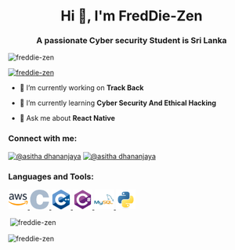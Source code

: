 <h1 align="center">Hi 👋, I'm FredDie-Zen</h1>
<h3 align="center">A passionate Cyber security Student is Sri Lanka</h3>
<img align="right" alt"coding" width"400" src"https://png.pngtree.com/png-clipart/20230922/original/pngtree-compromised-versatile-design-for-all-applications-online-technology-cybersecurity-breach-hacker-png-image_12724166.png"

<p align="left"> <img src="https://komarev.com/ghpvc/?username=freddie-zen&label=Profile%20views&color=0e75b6&style=flat" alt="freddie-zen" /> </p>

<p align="left"> <a href="https://github.com/ryo-ma/github-profile-trophy"><img src="https://github-profile-trophy.vercel.app/?username=freddie-zen" alt="freddie-zen" /></a> </p>

- 🔭 I’m currently working on **Track Back**

- 🌱 I’m currently learning **Cyber Security And Ethical Hacking**

- 💬 Ask me about **React Native**

<h3 align="left">Connect with me:</h3>
<p align="left">
<a href="https://linkedin.com/in/@asitha dhananjaya" target="blank"><img align="center" src="https://raw.githubusercontent.com/rahuldkjain/github-profile-readme-generator/master/src/images/icons/Social/linked-in-alt.svg" alt="@asitha dhananjaya" height="30" width="40" /></a>
<a href="https://fb.com/@asitha dhananjaya" target="blank"><img align="center" src="https://raw.githubusercontent.com/rahuldkjain/github-profile-readme-generator/master/src/images/icons/Social/facebook.svg" alt="@asitha dhananjaya" height="30" width="40" /></a>
</p>

<h3 align="left">Languages and Tools:</h3>
<p align="left"> <a href="https://aws.amazon.com" target="_blank" rel="noreferrer"> <img src="https://raw.githubusercontent.com/devicons/devicon/master/icons/amazonwebservices/amazonwebservices-original-wordmark.svg" alt="aws" width="40" height="40"/> </a> <a href="https://www.cprogramming.com/" target="_blank" rel="noreferrer"> <img src="https://raw.githubusercontent.com/devicons/devicon/master/icons/c/c-original.svg" alt="c" width="40" height="40"/> </a> <a href="https://www.w3schools.com/cpp/" target="_blank" rel="noreferrer"> <img src="https://raw.githubusercontent.com/devicons/devicon/master/icons/cplusplus/cplusplus-original.svg" alt="cplusplus" width="40" height="40"/> </a> <a href="https://www.w3schools.com/cs/" target="_blank" rel="noreferrer"> <img src="https://raw.githubusercontent.com/devicons/devicon/master/icons/csharp/csharp-original.svg" alt="csharp" width="40" height="40"/> </a> <a href="https://www.mysql.com/" target="_blank" rel="noreferrer"> <img src="https://raw.githubusercontent.com/devicons/devicon/master/icons/mysql/mysql-original-wordmark.svg" alt="mysql" width="40" height="40"/> </a> <a href="https://www.python.org" target="_blank" rel="noreferrer"> <img src="https://raw.githubusercontent.com/devicons/devicon/master/icons/python/python-original.svg" alt="python" width="40" height="40"/> </a> </p>

<p>&nbsp;<img align="center" src="https://github-readme-stats.vercel.app/api?username=freddie-zen&show_icons=true&locale=en" alt="freddie-zen" /></p>

<p><img align="center" src="https://github-readme-streak-stats.herokuapp.com/?user=freddie-zen&" alt="freddie-zen" /></p>
